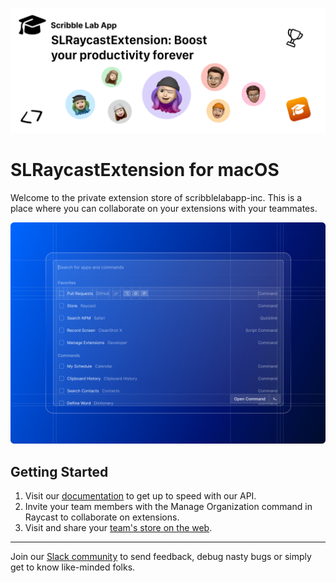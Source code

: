 ![Repository header](docs/img/RaycastExtensionHeader.png)

# SLRaycastExtension for macOS

Welcome to the private extension store of scribblelabapp-inc. This is a place where you can collaborate on your extensions with your teammates.

![Extension Store](https://raw.githubusercontent.com/raycast/extensions/main/images/header.png)

## Getting Started

1. Visit our [documentation](https://developers.raycast.com) to get up to speed with our API.
2. Invite your team members with the Manage Organization command in Raycast to collaborate on extensions.
3. Visit and share your [team's store on the web](https://raycast.com/scribblelabapp-inc).

---

Join our [Slack community](https://raycast.com/community) to send feedback, debug nasty bugs or simply get to know like-minded folks.